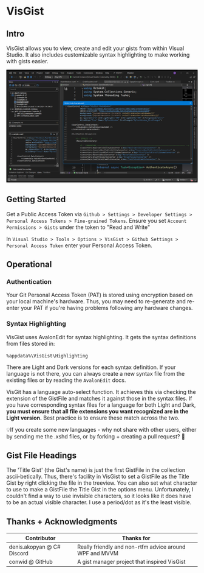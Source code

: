 # VisGist

## Intro
VisGist allows you to view, create and edit your gists from within Visual Studio. It also includes customizable syntax highlighting to make working with gists easier.

![Documentation/Screenshot 2024 06 14 112132](Screenshot%202024-06-14%20112132.png)

## Getting Started

Get a Public Access Token via `Github > Settings > Developer Settings > Personal Access Tokens > Fine-grained Tokens`. Ensure you set `Account Permissions > Gists` under the token to "Read and Write"

In `Visual Studio > Tools > Options > VisGist > Github Settings > Personal Access Token` enter your Personal Access  Token.

## Operational

### Authentication

Your Git Personal Access Token (PAT) is stored using encryption based on your local machine's hardware. Thus, you may need to re-generate and re-enter your PAT if you're having problems following any hardware changes. 

### Syntax Highlighting

VisGist uses AvalonEdit for syntax highlighting. It gets the syntax definitions from files stored in:

`%appdata%\VisGist\Highlighting`

There are Light and Dark versions for each syntax definition. If your language is not there, you can always create a new syntax file from the existing files or by reading the `AvalonEdit` docs. 

VisGit has a language auto-select function. It achieves this via checking the extension of the GistFile and matches it against those in the syntax files. If you have corresponding syntax files for a language for both Light and Dark, **you must ensure that all file extensions you want recognized are in the Light version.** Best practice is to ensure these match across the two. 

💡If you create some new languages - why not share with other users, either by sending me the .xshd files, or by forking + creating a pull request? 🙂

## Gist File Headings

The 'Title Gist' (the Gist's name) is just the first GistFile in the collection ascii-betically. Thus, there's facility in VisGist to set a GistFile as the Title Gist by right clicking the file in the treeview. You can also set what character to use to make a GistFile the Title Gist in the options menu. Unfortunately, I couldn't find a way to use invisible characters, so it looks like it does have to be an actual visible character. I use a period/dot as it's the least visible.

## Thanks + Acknowledgments

|Contributor|Thanks for|
|-|-|
|denis.akopyan @ C# Discord|Really friendly and non-rtfm advice around WPF and MVVM|
|conwid @ GitHub|A gist manager project that inspired VisGist
